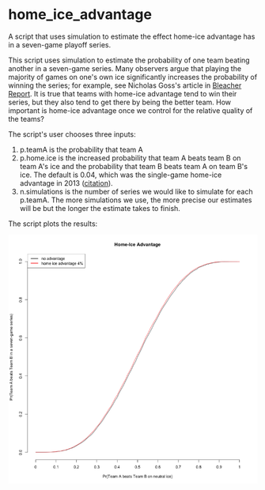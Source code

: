 home_ice_advantage
==================

A script that uses simulation to estimate the effect home-ice advantage has in a seven-game playoff series.

This script uses simulation to estimate the probability of one team beating another in a seven-game series.  Many observers argue that playing the majority of games on one's own ice significantly increases the probability of winning the series; for example, see Nicholas Goss's article in [Bleacher Report](http://bleacherreport.com/articles/1630882-how-much-does-home-ice-matter-in-the-stanley-cup-playoffs).  It is true that teams with home-ice advantage tend to win their series, but they also tend to get there by being the better team.  How important is home-ice advantage once we control for the relative quality of the teams?

The script's user chooses three inputs: 
 1.  p.teamA is the probability that team A
 2.  p.home.ice is the increased probability that team A beats team B on team A's ice and the probability that team B beats team A on team B's ice.  The default is 0.04, which was the single-game home-ice advantage in 2013 ([citation](http://www.sportingcharts.com/nhl/stats/team-home-and-away-winning-percentages/2013/)).
 3.  n.simulations is the number of series we would like to simulate for each p.teamA.  The more simulations we use, the more precise our estimates will be but the longer the estimate takes to finish.

The script plots the results:

![Home-ice advantage](https://raw.githubusercontent.com/jtwalsh0/home_ice_advantage/master/home-ice%20advantage.png)
